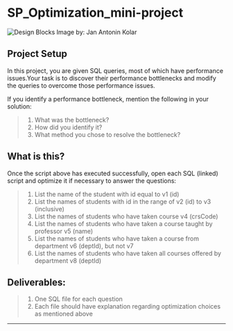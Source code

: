 # SP_Optimization_mini-project
![Design Blocks](https://images.unsplash.com/photo-1544383835-bda2bc66a55d?ixid=MXwxMjA3fDB8MHxwaG90by1wYWdlfHx8fGVufDB8fHw%3D&ixlib=rb-1.2.1&auto=format&fit=crop&w=2221&q=80)
Image by: Jan Antonin Kolar

## Project Setup

In this project, you are given SQL queries, most of which have performance issues.Your task is to discover their performance bottlenecks and modify the queries to overcome
those performance issues.

If you identify a performance bottleneck, mention the following in your solution:

> 1. What was the bottleneck?
> 2. How did you identify it?
> 3. What method you chose to resolve the bottleneck?

## What is this?

Once the script above has executed successfully, open each SQL (linked) script and optimize it if necessary to answer the questions:

> 1. List the name of the student with id equal to v1 (id)
> 2. List the names of students with id in the range of v2 (id) to v3 (inclusive)
> 3. List the names of students who have taken course v4 (crsCode)
> 4. List the names of students who have taken a course taught by professor v5 (name)
> 5. List the names of students who have taken a course from department v6 (deptId), but not v7
> 6. List the names of students who have taken all courses offered by department v8 (deptId)

## Deliverables:

> 1. One SQL file for each question
> 2. Each file should have explanation regarding optimization choices as mentioned above

_____


